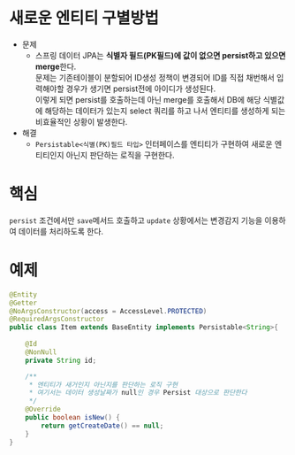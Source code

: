 # 새로운 엔티티 구별방법
- 문제  
  - 스프링 데이터 JPA는 **식별자 필드(PK필드)에 값이 없으면 persist하고 있으면 merge**한다.  
  문제는 기존테이블이 분할되어 ID생성 정책이 변경되어 ID를 직접 채번해서 입력해야할 경우가 생기면 persist전에 아이디가 생성된다.  
  이렇게 되면 persist를 호출하는데 아닌 merge를 호출해서 DB에 해당 식별값에 해당하는 데이터가 있는지 select 쿼리를 하고 나서 엔티티를 생성하게 되는 비효율적인 상황이 발생한다.
- 해결  
  - `Persistable<식별(PK)필드 타입>` 인터페이스를 엔티티가 구현하여 새로운 엔티티인지 아닌지 판단하는 로직을 구현한다.

# 핵심
`persist` 조건에서만 `save`메서드 호출하고 `update` 상황에서는 변경감지 기능을 이용하여 데이터를 처리하도록 한다. 
# 예제
```java
@Entity
@Getter
@NoArgsConstructor(access = AccessLevel.PROTECTED)
@RequiredArgsConstructor
public class Item extends BaseEntity implements Persistable<String>{
    
    @Id
    @NonNull
    private String id;

    /**
     * 엔티티가 새거인지 아닌지를 판단하는 로직 구현
     * 여기서는 데이터 생성날짜가 null인 경우 Persist 대상으로 판단한다 
     */
    @Override 
    public boolean isNew() {
        return getCreateDate() == null;
    }
}
```